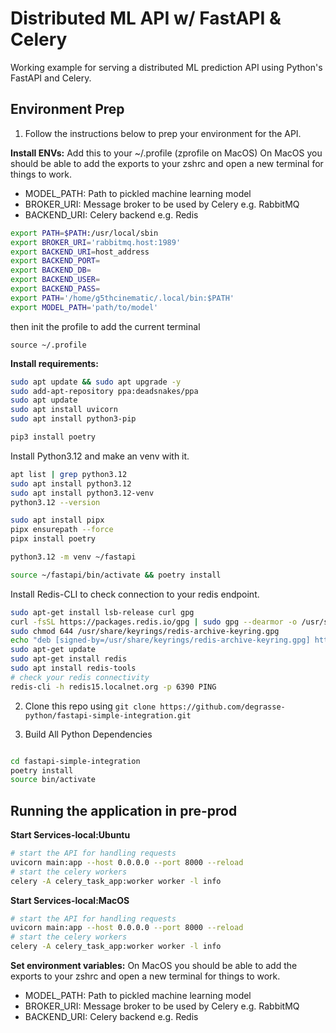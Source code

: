 # Distributed ML API w/ FastAPI & Celery
Working example for serving a distributed ML prediction API using Python's FastAPI and Celery. 


## Environment Prep 

1. Follow the instructions below to prep your environment for the API.

**Install ENVs:**
Add this to your ~/.profile (zprofile on MacOS)
On MacOS you should be able to add the exports to your zshrc and open a new terminal for things to work.
* MODEL_PATH: Path to pickled machine learning model
* BROKER_URI: Message broker to be used by Celery e.g. RabbitMQ
* BACKEND_URI: Celery backend e.g. Redis

```bash
export PATH=$PATH:/usr/local/sbin
export BROKER_URI='rabbitmq.host:1989'
export BACKEND_URI=host_address
export BACKEND_PORT= 
export BACKEND_DB= 
export BACKEND_USER= 
export BACKEND_PASS=
export PATH='/home/g5thcinematic/.local/bin:$PATH'
export MODEL_PATH='path/to/model'

```

then init the profile to add the current terminal

`source ~/.profile`

**Install requirements:**
```bash
sudo apt update && sudo apt upgrade -y
sudo add-apt-repository ppa:deadsnakes/ppa
sudo apt update
sudo apt install uvicorn
sudo apt install python3-pip

pip3 install poetry
```

Install Python3.12 and make an venv with it.
```bash
apt list | grep python3.12
sudo apt install python3.12
sudo apt install python3.12-venv
python3.12 --version

sudo apt install pipx
pipx ensurepath --force
pipx install poetry

python3.12 -m venv ~/fastapi

source ~/fastapi/bin/activate && poetry install
```

Install Redis-CLI to check connection to your redis endpoint.
```bash
sudo apt-get install lsb-release curl gpg
curl -fsSL https://packages.redis.io/gpg | sudo gpg --dearmor -o /usr/share/keyrings/redis-archive-keyring.gpg
sudo chmod 644 /usr/share/keyrings/redis-archive-keyring.gpg
echo "deb [signed-by=/usr/share/keyrings/redis-archive-keyring.gpg] https://packages.redis.io/deb $(lsb_release -cs) main" | sudo tee /etc/apt/sources.list.d/redis.list
sudo apt-get update
sudo apt-get install redis
sudo apt install redis-tools
# check your redis connectivity
redis-cli -h redis15.localnet.org -p 6390 PING
```

2.  Clone this repo using 
`git clone https://github.com/degrasse-python/fastapi-simple-integration.git`


3. Build All Python Dependencies
``` bash

cd fastapi-simple-integration
poetry install
source bin/activate
```

## Running the application in pre-prod

**Start Services-local:Ubuntu**
```bash
# start the API for handling requests
uvicorn main:app --host 0.0.0.0 --port 8000 --reload
# start the celery workers
celery -A celery_task_app:worker worker -l info
```

**Start Services-local:MacOS**
```bash
# start the API for handling requests
uvicorn main:app --host 0.0.0.0 --port 8000 --reload
# start the celery workers
celery -A celery_task_app:worker worker -l info

```

**Set environment variables:**
On MacOS you should be able to add the exports to your zshrc and open a new terminal for things to work.
* MODEL_PATH: Path to pickled machine learning model
* BROKER_URI: Message broker to be used by Celery e.g. RabbitMQ
* BACKEND_URI: Celery backend e.g. Redis
